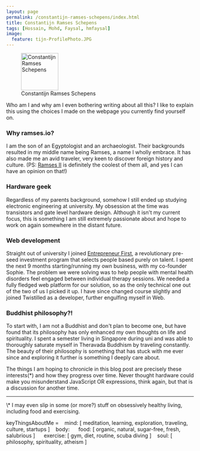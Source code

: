 ```yaml
---
layout: page
permalink: /constantijn-ramses-schepens/index.html
title: Constantijn Ramses Schepens
tags: [Hossain, Mohd, Faysal, hmfaysal]
image:
  feature: tijn-ProfilePhoto.JPG
---
```

<figure>
  <img src="{{ site.url }}/images/tijn-ProfilePhoto.JPG" alt="Constantijn Ramses Schepens" style="height: 100px;">
  <figcaption>Constantijn Ramses Schepens</figcaption>
</figure>

Who  am I and why am I even bothering writing about all this? I like to explain this using the choices I made on the webpage you currently find yourself on.

### Why ramses.io?
I am the son of an Egyptologist and an archaeologist. Their backgrounds resulted in my middle name being Ramses, a name I wholly embrace. It has also made me an avid traveler, very keen to discover foreign history and culture. (PS: [Ramses II](https://i.imgur.com/5y95GSV.jpg) is definitely the coolest of them all, and yes I can have an opinion on that!)

### Hardware geek
Regardless of my parents background, somehow I still ended up studying electronic engineering at university. My obsession at the time was transistors and gate level hardware design. Although it isn't my current focus, this is something I am still extremely passionate about and hope to work on again somewhere in the distant future.

### Web development
Straight out of university I joined <a href="http://www.joinef.com/" target="_blank">Entrepreneur First</a>, a revolutionary pre-seed investment program that selects people based purely on talent. I spent the next 9 months starting/running my own business, with my co-founder Sophie. The problem we were solving was to help people with mental health disorders feel engaged between individual therapy sessions. We needed a fully fledged web platform for our solution, so as the only technical one out of the two of us I picked it up. I have since changed course slightly and joined Twistilled as a developer, further engulfing myself in Web.

### Buddhist philosophy?!
To start with, I am not a Buddhist and don't plan to become one, but have found that its philosophy has only enhanced my own thoughts on life and spirituality. I spent a semester living in Singapore during uni and was able to thoroughly saturate myself in Theravada Buddhism by traveling constantly. The beauty of their philosophy is something that has stuck with me ever since and exploring it further is something I deeply care about.

The things I am hoping to chronicle in this blog post are precisely these interests(*) and how they progress over time. Never thought hardware could make you misunderstand JavaScript OR expressions, think again, but that is a discussion for another time.

<hr>
\* I may even slip in some (or more?) stuff on obsessively healthy living, including food and exercising.


keyThingsAboutMe =
&nbsp;&nbsp;  mind: [ meditation, learning, exploration, traveling, culture, startups ]
&nbsp;&nbsp;  body:
&nbsp;&nbsp;&nbsp;&nbsp;    food: [ organic, natural, sugar-free, fresh, salubrious ]
&nbsp;&nbsp;&nbsp;&nbsp;    exercise: [ gym, diet, routine, scuba diving ]
&nbsp;&nbsp;  soul: [ philosophy, spirituality, atheism ]
